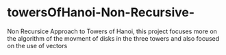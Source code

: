 # towersOfHanoi-Non-Recursive-
Non Recursice Approach to Towers of Hanoi, this project focuses more on the algorithm of the movment of disks in the three towers and also focused on the use of vectors
